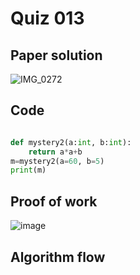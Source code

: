 # Quiz 013

## Paper solution
![IMG_0272](https://github.com/user-attachments/assets/ad37fddd-3e9f-4add-8cb3-bddb0ae4d8a0)

## Code
```.py

def mystery2(a:int, b:int):
    return a*a+b
m=mystery2(a=60, b=5)
print(m)

```

## Proof of work

![image](https://github.com/user-attachments/assets/51d9174f-6815-4e89-9771-3b859ec7e346)

## Algorithm flow





